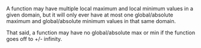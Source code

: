 A function may have multiple local maximum and local minimum values in a given domain, but it will only ever have at most one global/absolute maximum and global/absolute minimum values in that same domain. 

That said, a function may have no global/absolute max or min if the function goes off to +/- infinity.
